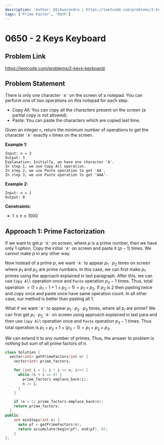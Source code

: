 ```yaml
---
description: 'Author: @Ishwarendra | https://leetcode.com/problems/2-keys-keyboard/'
tags: ['Prime Factor', 'Math']
---
```


# 0650 - 2 Keys Keyboard

## Problem Link

https://leetcode.com/problems/2-keys-keyboard/

## Problem Statement

There is only one character `'A'` on the screen of a notepad. You can perform one of two operations on this notepad for each step:

* Copy All: You can copy all the characters present on the screen (a partial copy is not allowed).
* Paste: You can paste the characters which are copied last time.

Given an integer `n`, return the minimum number of operations to get the character `'A'` exactly `n` times on the screen.

**Example 1:**

```
Input: n = 3
Output: 3
Explanation: Initially, we have one character 'A'.
In step 1, we use Copy All operation.
In step 2, we use Paste operation to get 'AA'.
In step 3, we use Paste operation to get 'AAA'.
```

**Example 2:**

```
Input: n = 1
Output: 0
```

**Constraints:**

* $1 \leq n \leq 1000$

## Approach 1: Prime Factorization

If we want to get $p$ `'A'` on screen, where $p$ is a prime number, then we have only 1 option. Copy the initial `'A'` on screen and paste it $(p - 1)$ times. We cannot make $p$ in any other way.

Now instead of a prime $p$, we want `'A'` to appear $p_1 \cdot p_2$ times on screen where $p_1$ and $p_2$ are prime numbers. In this case, we can first make $p_1$ primes using the approach explained in last paragraph. After this, we can use `Copy All` operation once and `Paste` operation $p_2 - 1$ times. Thus, total operation $= (1 + p_1 - 1 + 1 + p_2 - 1) = p_1 + p_2$. If $p_2$ is $2$ then pasting twice and copy once and paste once have same operation count. In all other case, our method is better than pasting all $1$.

What if we want `'A'` to appear $p_1 \cdot p_2 \cdot p_3$ times, where all $p_i$ are prime? We can first get $p_1 \cdot p_2$ `'A'` on screen using approach explained in last para and then use `Copy All` operation once and `Paste` operation $p_3 - 1$ times. Thus total operation is $p_1 + p_2 + 1 + (p_3 - 1) = p_1 + p_2 + p_3$. 

We can extend it to any number of primes. Thus, the answer to problem is nothing but sum of all prime factors of $n$.

<SolutionAuthor name="@Ishwarendra"/>

```cpp
class Solution {
  vector<int> getPrimeFactors(int n) {
    vector<int> prime_factors;

    for (int i = 2; i * i <= n; i++) { 
      while (n % i == 0) {
        prime_factors.emplace_back(i);
        n /= i;
      }
    }

    if (n > 1) prime_factors.emplace_back(n);
    return prime_factors;
  }
public:
    int minSteps(int n) {
      auto pf = getPrimeFactors(n);
      return accumulate(begin(pf), end(pf), 0);
    }
};
```